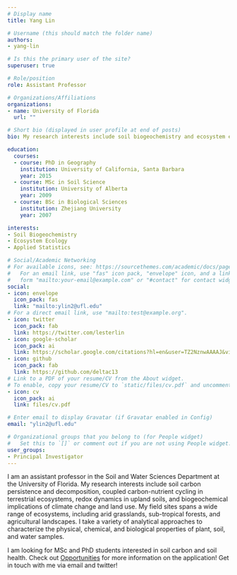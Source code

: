 ```yaml
---
# Display name
title: Yang Lin

# Username (this should match the folder name)
authors:
- yang-lin

# Is this the primary user of the site?
superuser: true

# Role/position
role: Assistant Professor 

# Organizations/Affiliations
organizations:
- name: University of Florida
  url: ""

# Short bio (displayed in user profile at end of posts)
bio: My research interests include soil biogeochemistry and ecosystem ecology.

education:
  courses:
  - course: PhD in Geography
    institution: University of California, Santa Barbara
    year: 2015
  - course: MSc in Soil Science
    institution: University of Alberta
    year: 2009
  - course: BSc in Biological Sciences
    institution: Zhejiang University
    year: 2007

interests:
- Soil Biogeochemistry
- Ecosystem Ecology
- Applied Statistics

# Social/Academic Networking
# For available icons, see: https://sourcethemes.com/academic/docs/page-builder/#icons
#   For an email link, use "fas" icon pack, "envelope" icon, and a link in the
#   form "mailto:your-email@example.com" or "#contact" for contact widget.
social:
- icon: envelope
  icon_pack: fas
  link: "mailto:ylin2@ufl.edu" 
# For a direct email link, use "mailto:test@example.org".
- icon: twitter
  icon_pack: fab
  link: https://twitter.com/lesterlin
- icon: google-scholar
  icon_pack: ai
  link: https://scholar.google.com/citations?hl=en&user=TZ2NznwAAAAJ&view_op=list_works&sortby=pubdate
- icon: github
  icon_pack: fab
  link: https://github.com/deltac13
# Link to a PDF of your resume/CV from the About widget.
# To enable, copy your resume/CV to `static/files/cv.pdf` and uncomment the lines below.
- icon: cv
  icon_pack: ai
  link: files/cv.pdf

# Enter email to display Gravatar (if Gravatar enabled in Config)
email: "ylin2@ufl.edu"

# Organizational groups that you belong to (for People widget)
#   Set this to `[]` or comment out if you are not using People widget.
user_groups:
- Principal Investigator
---
```


I am an assistant professor in the Soil and Water Sciences Department at the University of Florida. My research interests include soil carbon persistence and decomposition, coupled carbon-nutrient cycling in terrestrial ecosystems, redox dynamics in upland soils, and biogeochemical implications of climate change and land use. My field sites spans a wide range of ecosystems, including arid grasslands, sub-tropical forests, and agricultural landscapes. I take a variety of analytical approaches to characterize the physical, chemical, and biological properties of plant, soil, and water samples.

I am looking for MSc and PhD students interested in soil carbon and soil health.  Check out [Opportunities](#opportunities)  for more information on the application! Get in touch with me via email and twitter!